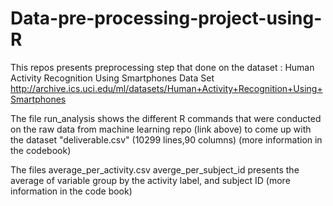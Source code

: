 # Data-pre-processing-project-using-R

This repos presents preprocessing step that done on the dataset : Human Activity Recognition Using Smartphones Data Set  
http://archive.ics.uci.edu/ml/datasets/Human+Activity+Recognition+Using+Smartphones

The file run_analysis shows the different R commands that were conducted on the raw data from machine learning repo (link above) to come up with the dataset "deliverable.csv" (10299 lines,90 columns) (more information in the codebook)

The files average_per_activity.csv averge_per_subject_id presents the average of variable group by the activity label, and subject ID (more information in the code book)